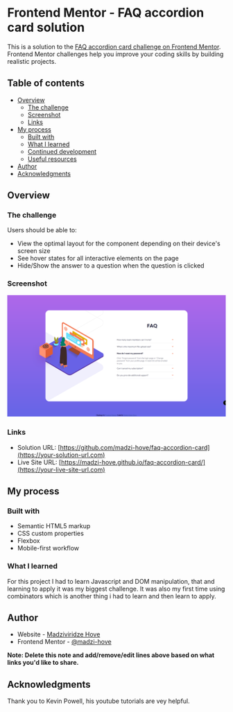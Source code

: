 # Frontend Mentor - FAQ accordion card solution

This is a solution to the [FAQ accordion card challenge on Frontend Mentor](https://www.frontendmentor.io/challenges/faq-accordion-card-XlyjD0Oam). Frontend Mentor challenges help you improve your coding skills by building realistic projects.

## Table of contents

- [Overview](#overview)
  - [The challenge](#the-challenge)
  - [Screenshot](#screenshot)
  - [Links](#links)
- [My process](#my-process)
  - [Built with](#built-with)
  - [What I learned](#what-i-learned)
  - [Continued development](#continued-development)
  - [Useful resources](#useful-resources)
- [Author](#author)
- [Acknowledgments](#acknowledgments)

## Overview

### The challenge

Users should be able to:

- View the optimal layout for the component depending on their device's screen size
- See hover states for all interactive elements on the page
- Hide/Show the answer to a question when the question is clicked

### Screenshot

![](images/screenshot.png)

### Links

- Solution URL: [https://github.com/madzi-hove/faq-accordion-card](https://your-solution-url.com)
- Live Site URL: [https://madzi-hove.github.io/faq-accordion-card/](https://your-live-site-url.com)

## My process

### Built with

- Semantic HTML5 markup
- CSS custom properties
- Flexbox
- Mobile-first workflow

### What I learned

For this project I had to learn Javascript and DOM manipulation, that and learning to apply it was my biggest challenge. It was also my first time using combinators which is another thing i had to learn and then learn to apply.

## Author

- Website - [Madziviridze Hove](https://github.com/madzi-hove)
- Frontend Mentor - [@madzi-hove](https://www.frontendmentor.io/profile/madzi-hove)

**Note: Delete this note and add/remove/edit lines above based on what links you'd like to share.**

## Acknowledgments

Thank you to Kevin Powell, his youtube tutorials are vey helpful.
